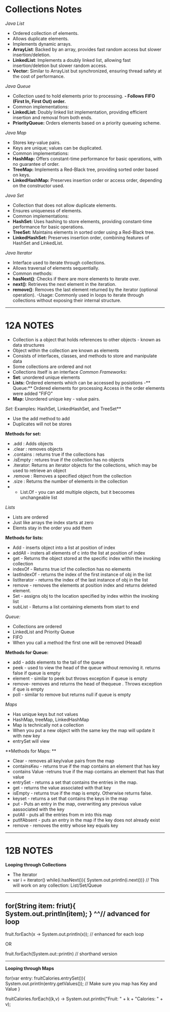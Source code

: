 # Collections  Notes
_Java List_
- Ordered collection of elements.
- Allows duplicate elements.
- Implements dynamic arrays.
- **ArrayList**: Backed by an array, provides fast random access but slower insertion/deletion.
- **LinkedList**: Implements a doubly linked list, allowing fast insertion/deletion but slower random access.
- **Vector:** Similar to ArrayList but synchronized, ensuring thread safety at the cost of performance.

_Java Queue_
- Collection used to hold elements prior to processing.
**- Follows FIFO (First In, First Out) order.**
- Common implementations:
- **LinkedList:** Doubly linked list implementation, providing efficient insertion and removal from both ends.
- **PriorityQueue:** Orders elements based on a priority queueing scheme.
  

_Java Map_
- Stores key-value pairs.
- Keys are unique; values can be duplicated.
- Common implementations:
- **HashMap:** Offers constant-time performance for basic operations, with no guarantee of order.
- **TreeMap:** Implements a Red-Black tree, providing sorted order based on keys.
- **LinkedHashMap:** Preserves insertion order or access order, depending on the constructor used.


_Java Set_
- Collection that does not allow duplicate elements.
- Ensures uniqueness of elements.
- Common implementations:
- **HashSet:** Uses hashing to store elements, providing constant-time performance for basic operations.
- **TreeSet:** Maintains elements in sorted order using a Red-Black tree.
- **LinkedHashSet:** Preserves insertion order, combining features of HashSet and LinkedList.

_Java Iterator_
- Interface used to iterate through collections.
- Allows traversal of elements sequentially.
- Common methods:
- **hasNext()**: Checks if there are more elements to iterate over.
- **next()**: Retrieves the next element in the iteration.
- **remove()**: Removes the last element returned by the iterator (optional operation).
-Usage: Commonly used in loops to iterate through collections without exposing their internal structure.
-------------------------------------------------------------------------------
# 12A NOTES
- Collection is a object that holds references to other objects - known as data structures
- Object within the collection are known as elements
- Consists of interfaces, classes, and methods to store and manipulate data
- Some collections are ordered and not
- Collections itself is an interface
_Common Frameworks:_
- **Set**: unordered unique elements
- **Lists:** Ordered elements which can be accessed by posistions
-** Queue:** Ordered elements for processing Access in the order elements  were added "FIFO"
- **Map:** Unordered unique key - value pairs.
  
_Set:_
Examples: HashSet, LinkedHashSet, and TreeSet**
- Use the add method to add
- Duplicates will not be stores

**Methods for set:**
- .add : Adds objects
- .clear : removes objects
- .contains : returns true if the collections has
- .isEmpty : retures true if  the collection has no objects
- .iterator: Returns an iterator objects for the collections, which may be used to retrieve an object
- .remove : Removes a specified object from the collection
- .size : Returns the number of elements in the collection
- - List.Of - you can add multiple objects, but it becoomes unchangeable list

_Lists_
- Lists are ordered
- Just like arrays the index starts at zero
- Elemts stay in the order you add them



**Methods for lists:**
- Add - inserts object into a list at position of index
- addAll - insters all elements of c into the list at position of index
- get - Returns the object stored at the specific index within the invoking collection
- indexOf - Returns true icf the collection has no elements
- lastIndexOf - returns the index of the first instance of obj in the list
- listIterator - returns the index of the last instance of obj in the list
- remove - removes the elements at position index and returns deleted element.
- Set - assigns obj to the location specified by index within the invoking list
- subList - Returns a list containing elements from start to end


_Queue:_
- Collections are ordered
- LinkedList and Priority Queue
- FIFO
- When you call a method the first one will be removed (Heaad)

**Methods for Queue:**
- add - adds elements to the tail of the queue
- peek - used to view the  head of the queue without removing it. returns false if queue is empty
- element - similar to peek but throws exception if queue is empty
- remove- removes and returns the head of thequeue . Throws exception if que is empty
- poll - similar to remove  but returns null if queue is empty

_Maps_
- Has unique keys but not values
- HashMap, treeMap, LinkedHashMap
- Map is technically not a collection
- When you put a new object with the same key the map will update it with new key
- entrySet will view

**Methods for Maps: **
- Clear - removes all key/value pairs from the map
- containsKeu - returns true if the map contains an element that has key
- contains Value -retruns true if the map contains an element that has that value
- entrySet - returns a set that contains the entries in the map.
- get - returns the value associated with that key
- isEmpty -  returns true if the map is empty. Otherwise returns false.
- keyset - returns a  set that contains the keys in  the map
- put - Puts an entry in the map, overwriting any previous value aassociated with the key
- putAll - puts all the entries from m into this  map
- putIfAbsent - puts an entry in the map if the  key does not already exist
- remove - removes the entry whose key equals key


----------------------------------------------------------------------------------------------------------------
# 12B NOTES
**Looping through Collections**
- The iterator
- var i = iterator()
  while(i.hasNext()){
  System.out.println(i.next())} // This will work on any collection: List/Set/Queue

---------------------------------------


**for(String item: friut){   
System.out.println(item);
}**
^^// advanced for loop
-------------------------------------
fruit.forEach(x -> System.out.println(x)); // enhanced for each loop 

OR

fruit.forEach(System.out::println) // shorthand version

----------------------------------------------------------
**Looping through Maps**

for(var entry: fruitCalories.entrySet()){
System.out.println(entry.getValues()); // Make sure you map has Key and Value
}

fruitCalories.forEach((k,v) -> System.out.println("Fruit: " + k + "Calories: " + v);
